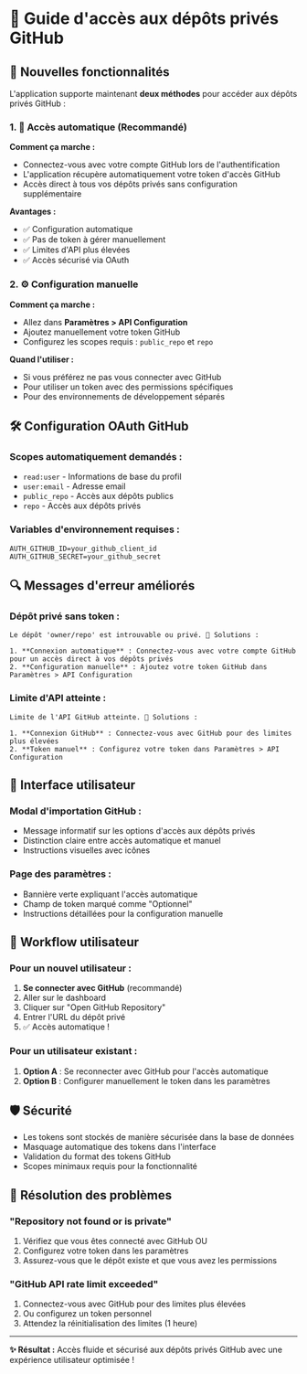 # 🔐 Guide d'accès aux dépôts privés GitHub

## 🚀 Nouvelles fonctionnalités

L'application supporte maintenant **deux méthodes** pour accéder aux dépôts privés GitHub :

### 1. 🔄 Accès automatique (Recommandé)

**Comment ça marche :**
- Connectez-vous avec votre compte GitHub lors de l'authentification
- L'application récupère automatiquement votre token d'accès GitHub
- Accès direct à tous vos dépôts privés sans configuration supplémentaire

**Avantages :**
- ✅ Configuration automatique
- ✅ Pas de token à gérer manuellement
- ✅ Limites d'API plus élevées
- ✅ Accès sécurisé via OAuth

### 2. ⚙️ Configuration manuelle

**Comment ça marche :**
- Allez dans **Paramètres > API Configuration**
- Ajoutez manuellement votre token GitHub
- Configurez les scopes requis : `public_repo` et `repo`

**Quand l'utiliser :**
- Si vous préférez ne pas vous connecter avec GitHub
- Pour utiliser un token avec des permissions spécifiques
- Pour des environnements de développement séparés

## 🛠️ Configuration OAuth GitHub

### Scopes automatiquement demandés :
- `read:user` - Informations de base du profil
- `user:email` - Adresse email
- `public_repo` - Accès aux dépôts publics
- `repo` - Accès aux dépôts privés

### Variables d'environnement requises :
```env
AUTH_GITHUB_ID=your_github_client_id
AUTH_GITHUB_SECRET=your_github_secret
```

## 🔍 Messages d'erreur améliorés

### Dépôt privé sans token :
```
Le dépôt 'owner/repo' est introuvable ou privé. 🔐 Solutions :

1. **Connexion automatique** : Connectez-vous avec votre compte GitHub pour un accès direct à vos dépôts privés
2. **Configuration manuelle** : Ajoutez votre token GitHub dans Paramètres > API Configuration
```

### Limite d'API atteinte :
```
Limite de l'API GitHub atteinte. 🚀 Solutions :

1. **Connexion GitHub** : Connectez-vous avec GitHub pour des limites plus élevées
2. **Token manuel** : Configurez votre token dans Paramètres > API Configuration
```

## 🎯 Interface utilisateur

### Modal d'importation GitHub :
- Message informatif sur les options d'accès aux dépôts privés
- Distinction claire entre accès automatique et manuel
- Instructions visuelles avec icônes

### Page des paramètres :
- Bannière verte expliquant l'accès automatique
- Champ de token marqué comme "Optionnel"
- Instructions détaillées pour la configuration manuelle

## 🔄 Workflow utilisateur

### Pour un nouvel utilisateur :
1. **Se connecter avec GitHub** (recommandé)
2. Aller sur le dashboard
3. Cliquer sur "Open GitHub Repository"
4. Entrer l'URL du dépôt privé
5. ✅ Accès automatique !

### Pour un utilisateur existant :
1. **Option A** : Se reconnecter avec GitHub pour l'accès automatique
2. **Option B** : Configurer manuellement le token dans les paramètres

## 🛡️ Sécurité

- Les tokens sont stockés de manière sécurisée dans la base de données
- Masquage automatique des tokens dans l'interface
- Validation du format des tokens GitHub
- Scopes minimaux requis pour la fonctionnalité

## 🚨 Résolution des problèmes

### "Repository not found or is private"
1. Vérifiez que vous êtes connecté avec GitHub OU
2. Configurez votre token dans les paramètres
3. Assurez-vous que le dépôt existe et que vous avez les permissions

### "GitHub API rate limit exceeded"
1. Connectez-vous avec GitHub pour des limites plus élevées
2. Ou configurez un token personnel
3. Attendez la réinitialisation des limites (1 heure)

---

**✨ Résultat :** Accès fluide et sécurisé aux dépôts privés GitHub avec une expérience utilisateur optimisée !